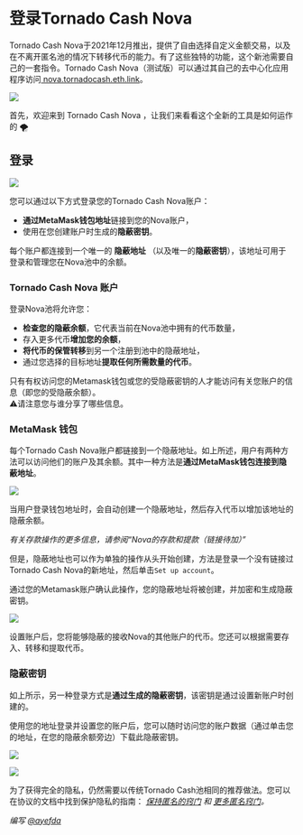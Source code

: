 # 登录Tornado Cash Nova

Tornado Cash Nova于2021年12月推出，提供了自由选择自定义金额交易，以及在不离开匿名池的情况下转移代币的能力。有了这些独特的功能，这个新池需要自己的一套指令。Tornado Cash Nova（测试版）可以通过其自己的去中心化应用程序访问[ nova.tornadocash.eth.link](https://nova.tornadocash.eth.link)。

![](https://i.imgur.com/F8pojDs.png)

首先，欢迎来到 Tornado Cash Nova ，让我们来看看这个全新的工具是如何运作的 🌪

## 登录 <a href="#log-in-nova" id="log-in-nova"></a>

![](https://i.imgur.com/uHPTk13.png)

您可以通过以下方式登录您的Tornado Cash Nova账户：

* **通过MetaMask钱包地址**链接到您的Nova账户，
* 使用在您创建账户时生成的**隐蔽密钥**。

每个账户都连接到一个唯一的 **隐蔽地址** （以及唯一的**隐蔽密钥**），该地址可用于登录和管理您在Nova池中的余额。

### Tornado Cash Nova 账户 <a href="#tornado-cash-nova-account" id="tornado-cash-nova-account"></a>

登录Nova池将允许您：

* **检查您的隐蔽余额**，它代表当前在Nova池中拥有的代币数量，
* 存入更多代币**增加您的余额**，
* **将代币的保管转移**到另一个注册到池中的隐蔽地址，
* 通过您选择的目标地址**提取任何所需数量的代币**。

只有有权访问您的Metamask钱包或您的受隐蔽密钥的人才能访问有关您账户的信息（即您的受隐蔽余额）。\
⚠️请注意您与谁分享了哪些信息。

### MetaMask 钱包 <a href="#metamask-wallet" id="metamask-wallet"></a>

每个Tornado Cash Nova账户都链接到一个隐蔽地址。如上所述，用户有两种方法可以访问他们的账户及其余额。其中一种方法是**通过MetaMask钱包连接到隐蔽地址**。 

![](https://i.imgur.com/idXaco8.png)

当用户登录钱包地址时，会自动创建一个隐蔽地址，然后存入代币以增加该地址的隐蔽余额。

_有关存款操作的更多信息，请参阅“Nova的存款和提款（链接待加）”_

但是，隐蔽地址也可以作为单独的操作从头开始创建，方法是登录一个没有链接过Tornado Cash Nova的新地址，然后单击`Set up account`。

通过您的Metamask账户确认此操作，您的隐蔽地址将被创建，并加密和生成隐蔽密钥。

![](https://i.imgur.com/8q7DYeh.png)

设置账户后，您将能够隐蔽的接收Nova的其他账户的代币。您还可以根据需要存入、转移和提取代币。

### 隐蔽密钥 <a href="#shielded-key" id="shielded-key"></a>

如上所示，另一种登录方式是**通过生成的隐蔽密钥**，该密钥是通过设置新账户时创建的。

使用您的地址登录并设置您的账户后，您可以随时访问您的账户数据（通过单击您的地址，在您的隐蔽余额旁边）下载此隐蔽密钥。

![](https://i.imgur.com/RFac1HU.png)

![](https://i.imgur.com/F2Scf8w.png)

为了获得完全的隐私，仍然需要以传统Tornado Cash池相同的推荐做法。您可以在协议的文档中找到保护隐私的指南： [_保持匿名的窍门_](../general/tips-to-remain-anonymous.md) _和_ [_更多匿名窍门_](more-anonymity-tips.md)_。_

_编写_ [_@ayefda_](https://torn.community/u/ayefda)
